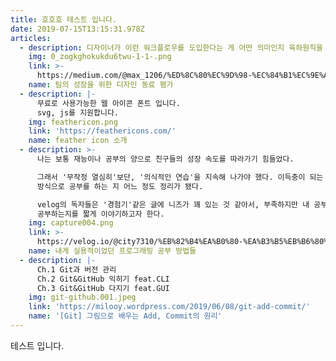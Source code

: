 ```yaml
---
title: 호호호 테스트 입니다.
date: 2019-07-15T13:15:31.978Z
articles:
  - description: 디자이너가 이런 워크플로우를 도입한다는 게 어떤 의미인지 육하원칙을 통해 알아봅시다.
    img: 0_zogkghokukdu6twu-1-1-.png
    link: >-
      https://medium.com/@max_1206/%ED%8C%80%EC%9D%98-%EC%84%B1%EC%9E%A5%EC%9D%84-%EC%9C%84%ED%95%9C-%EB%94%94%EC%9E%90%EC%9D%B8-%EB%8F%99%EB%A3%8C-%ED%8F%89%EA%B0%80-peer-review-f7800d5d8019
    name: 팀의 성장을 위한 디자인 동료 평가
  - description: |-
      무료로 사용가능한 웹 아이콘 폰트 입니다.
      svg, js를 지원합니다.
    img: feathericon.png
    link: 'https://feathericons.com/'
    name: feather icon 소개
  - description: >-
      나는 보통 재능이나 공부의 양으로 친구들의 성장 속도를 따라가기 힘들었다.

      그래서 '무작정 열심히'보단, '의식적인 연습'을 지속해 나가야 했다. 이득충이 되는 방향으로 공부를 하다 보니까, 내가 어떤
      방식으로 공부를 하는 지 어느 정도 정리가 됐다. 

      velog의 독자들은 '경험기'같은 글에 니즈가 꽤 있는 것 같아서, 부족하지만 내 공부를 위한 매개체들을 쭉 소개하고, 내가 어떻게
      공부하는지를 짧게 이야기하고자 한다.
    img: capture004.png
    link: >-
      https://velog.io/@city7310/%EB%82%B4%EA%B0%80-%EA%B3%B5%EB%B6%80%ED%95%98%EB%8A%94-%EB%B0%A9%EC%8B%9D
    name: 내게 실용적이었던 프로그래밍 공부 방법들
  - description: |-
      Ch.1 Git과 버전 관리
      Ch.2 Git&GitHub 익히기 feat.CLI
      Ch.3 Git&GitHub 다지기 feat.GUI
    img: git-github.001.jpeg
    link: 'https://milooy.wordpress.com/2019/06/08/git-add-commit/'
    name: '[Git] 그림으로 배우는 Add, Commit의 원리'
---
```

테스트 입니다.
